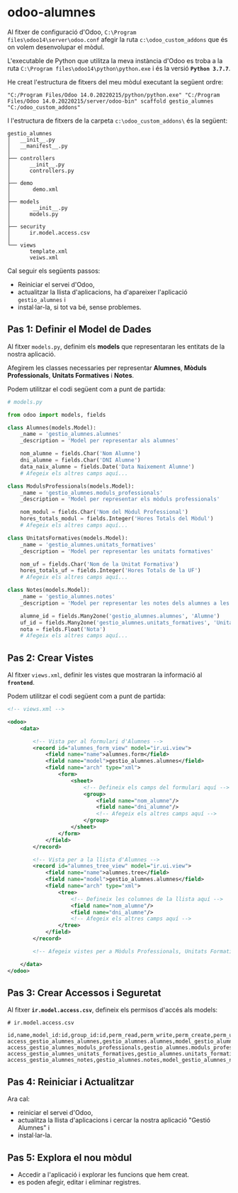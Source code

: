 # odoo-alumnes

Al fitxer de configuració d'Odoo, ```C:\Program files\odoo14\server\odoo.conf``` afegir la ruta ```c:\odoo_custom_addons``` que és on volem desenvolupar el mòdul.

L'executable de Python que utilitza la meva instància d'Odoo es troba a la ruta ```C:\Program files\odoo14\python\python.exe``` i és la versió **```Python 3.7.7```**.

He creat l'estructura de fitxers del meu mòdul executant la següent ordre:

```
"C:/Program Files/Odoo 14.0.20220215/python/python.exe" "C:/Program Files/Odoo 14.0.20220215/server/odoo-bin" scaffold gestio_alumnes "C:/odoo_custom_addons"
```

I l'estructura de fitxers de la carpeta ```c:\odoo_custom_addons\``` és la següent:

```
gestio_alumnes
│   __init__.py
│   __manifest__.py
│
├── controllers
│      __init__.py
│      controllers.py
│
├── demo
│       demo.xml
│
├── models
│       __init__.py
│      models.py
│
├── security
│      ir.model.access.csv
│
└── views
       template.xml
       veiws.xml
```

Cal seguir els següents passos:
* Reiniciar el servei d'Odoo,
* actualitzar la llista d'aplicacions, ha d'apareixer l'aplicació ```gestio_alumnes``` i
* instal·lar-la, si tot va bé, sense problemes.

## Pas 1: Definir el Model de Dades

Al fitxer ```models.py```, definim els **models** que representaran les entitats de la nostra aplicació.

Afegirem  les classes necessaries per representar **Alumnes**, **Mòduls Professionals**, **Unitats Formatives** i **Notes**.

Podem utilitzar el codi següent com a punt de partida:


```py
# models.py

from odoo import models, fields

class Alumnes(models.Model):
    _name = 'gestio_alumnes.alumnes'
    _description = 'Model per representar als alumnes'

    nom_alumne = fields.Char('Nom Alumne')
    dni_alumne = fields.Char('DNI Alumne')
    data_naix_alumne = fields.Date('Data Naixement Alumne')
    # Afegeix els altres camps aquí...

class ModulsProfessionals(models.Model):
    _name = 'gestio_alumnes.moduls_professionals'
    _description = 'Model per representar els mòduls professionals'

    nom_modul = fields.Char('Nom del Mòdul Professional')
    hores_totals_modul = fields.Integer('Hores Totals del Mòdul')
    # Afegeix els altres camps aquí...

class UnitatsFormatives(models.Model):
    _name = 'gestio_alumnes.unitats_formatives'
    _description = 'Model per representar les unitats formatives'

    nom_uf = fields.Char('Nom de la Unitat Formativa')
    hores_totals_uf = fields.Integer('Hores Totals de la UF')
    # Afegeix els altres camps aquí...

class Notes(models.Model):
    _name = 'gestio_alumnes.notes'
    _description = 'Model per representar les notes dels alumnes a les UF'

    alumne_id = fields.Many2one('gestio_alumnes.alumnes', 'Alumne')
    uf_id = fields.Many2one('gestio_alumnes.unitats_formatives', 'Unitat Formativa')
    nota = fields.Float('Nota')
    # Afegeix els altres camps aquí...

```

## Pas 2: Crear Vistes

Al fitxer ```views.xml```, definir les vistes que mostraran la informació al **```frontend```**.

Podem utilitzar el codi següent com a punt de partida:

```xml
<!-- views.xml -->

<odoo>
    <data>

        <!-- Vista per al formulari d'Alumnes -->
        <record id="alumnes_form_view" model="ir.ui.view">
            <field name="name">alumnes.form</field>
            <field name="model">gestio_alumnes.alumnes</field>
            <field name="arch" type="xml">
                <form>
                    <sheet>
                        <!-- Defineix els camps del formulari aquí -->
                        <group>
                            <field name="nom_alumne"/>
                            <field name="dni_alumne"/>
                            <!-- Afegeix els altres camps aquí -->
                        </group>
                    </sheet>
                </form>
            </field>
        </record>

        <!-- Vista per a la llista d'Alumnes -->
        <record id="alumnes_tree_view" model="ir.ui.view">
            <field name="name">alumnes.tree</field>
            <field name="model">gestio_alumnes.alumnes</field>
            <field name="arch" type="xml">
                <tree>
                    <!-- Defineix les columnes de la llista aquí -->
                    <field name="nom_alumne"/>
                    <field name="dni_alumne"/>
                    <!-- Afegeix els altres camps aquí -->
                </tree>
            </field>
        </record>

        <!-- Afegeix vistes per a Mòduls Professionals, Unitats Formatives, Notes -->

    </data>
</odoo>
```

## Pas 3: Crear Accessos i Seguretat

Al fitxer **```ir.model.access.csv```**, defineix els permisos d'accés als models:

```csv
# ir.model.access.csv

id,name,model_id:id,group_id:id,perm_read,perm_write,perm_create,perm_unlink
access_gestio_alumnes_alumnes,gestio_alumnes.alumnes,model_gestio_alumnes_alumnes,base.group_user,1,1,1,1
access_gestio_alumnes_moduls_professionals,gestio_alumnes.moduls_professionals,model_gestio_alumnes_moduls_professionals,base.group_user,1,1,1,1
access_gestio_alumnes_unitats_formatives,gestio_alumnes.unitats_formatives,model_gestio_alumnes_unitats_formatives,base.group_user,1,1,1,1
access_gestio_alumnes_notes,gestio_alumnes.notes,model_gestio_alumnes_notes,base.group_user,1,1,1,1
```

## Pas 4: Reiniciar i Actualitzar

Ara cal:
* reiniciar el servei d'Odoo,
* actualitza la llista d'aplicacions i cercar la nostra aplicació "Gestió Alumnes" i
* instal·lar-la.

## Pas 5: Explora el nou mòdul

* Accedir a l'aplicació i explorar les funcions que hem creat.
* es poden afegir, editar i eliminar registres.

